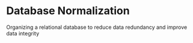 # Database Normalization
Organizing a relational database to reduce data redundancy and improve data integrity
